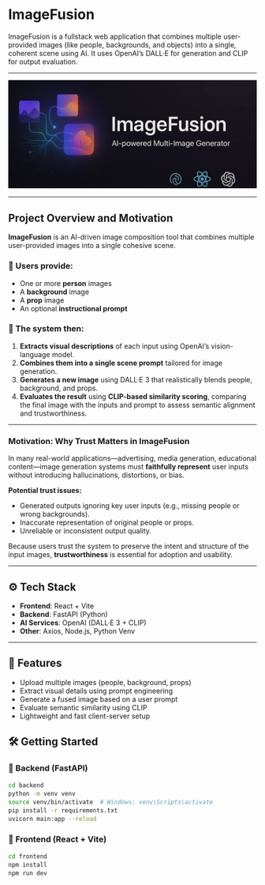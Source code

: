 # ImageFusion

ImageFusion is a fullstack web application that combines multiple user-provided images (like people, backgrounds, and objects) into a single, coherent scene using AI. It uses OpenAI’s DALL·E for generation and CLIP for output evaluation.

---

<p align="center">
  <img src="./assets/ImageFusionCropped.PNG" alt="ImageFusion Banner">
</p>

---

## Project Overview and Motivation

**ImageFusion** is an AI-driven image composition tool that combines multiple user-provided images into a single cohesive scene.  
### 🔹 Users provide:
- One or more **person** images
- A **background** image
- A **prop** image
- An optional **instructional prompt**

### 🔹 The system then:
1. **Extracts visual descriptions** of each input using OpenAI’s vision-language model.
2. **Combines them into a single scene prompt** tailored for image generation.
3. **Generates a new image** using DALL·E 3 that realistically blends people, background, and props.
4. **Evaluates the result** using **CLIP-based similarity scoring**, comparing the final image with the inputs and prompt to assess semantic alignment and trustworthiness.

---

### Motivation: Why Trust Matters in ImageFusion

In many real-world applications—advertising, media generation, educational content—image generation systems must **faithfully represent** user inputs without introducing hallucinations, distortions, or bias.

**Potential trust issues:**
- Generated outputs ignoring key user inputs (e.g., missing people or wrong backgrounds).
- Inaccurate representation of original people or props.
- Unreliable or inconsistent output quality.

Because users trust the system to preserve the intent and structure of the input images, **trustworthiness** is essential for adoption and usability.

---

## ⚙️ Tech Stack

- **Frontend**: React + Vite
- **Backend**: FastAPI (Python)
- **AI Services**: OpenAI (DALL·E 3 + CLIP)
- **Other**: Axios, Node.js, Python Venv

---

## 🚀 Features

- Upload multiple images (people, background, props)
- Extract visual details using prompt engineering
- Generate a fused image based on a user prompt
- Evaluate semantic similarity using CLIP
- Lightweight and fast client-server setup

## 🛠️ Getting Started

### 🔹 Backend (FastAPI)

```bash
cd backend
python -m venv venv
source venv/bin/activate  # Windows: venv\Scripts\activate
pip install -r requirements.txt
uvicorn main:app --reload
```
### 🔹 Frontend (React + Vite)
```bash
cd frontend
npm install
npm run dev
```
